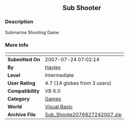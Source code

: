 ﻿<div align="center">

## Sub Shooter


</div>

### Description

Submarine Shooting Game
 
### More Info
 


<span>             |<span>
---                |---
**Submitted On**   |2007-07-24 07:02:14
**By**             |[Hayley](https://github.com/Planet-Source-Code/PSCIndex/blob/master/ByAuthor/hayley.md)
**Level**          |Intermediate
**User Rating**    |4.7 (14 globes from 3 users)
**Compatibility**  |VB 6\.0
**Category**       |[Games](https://github.com/Planet-Source-Code/PSCIndex/blob/master/ByCategory/games__1-38.md)
**World**          |[Visual Basic](https://github.com/Planet-Source-Code/PSCIndex/blob/master/ByWorld/visual-basic.md)
**Archive File**   |[Sub\_Shoote2076827242007\.zip](https://github.com/Planet-Source-Code/hayley-sub-shooter__1-69050/archive/master.zip)








